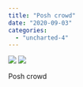 ```yaml
---
title: "Posh crowd"
date: "2020-09-03"
categories: 
  - "uncharted-4"
---
```


[![](images/Uncharted™-4_-A-Thiefs-End_20200125140950.jpg)](images/Uncharted™-4_-A-Thiefs-End_20200125140950.jpg)
[![](images/Uncharted™-4_-A-Thiefs-End_20200125140950.jpg)](images/Uncharted™-4_-A-Thiefs-End_20200125140950.jpg)

Posh crowd
